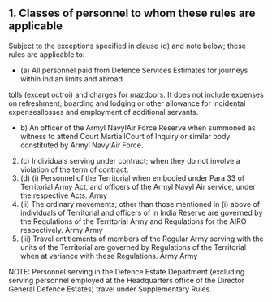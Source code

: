 ## 1. Classes of personnel to whom these rules are applicable

Subject to the exceptions specified in clause (d) and note below; these rules are applicable to:

- (a) All personnel paid from Defence Services Estimates for journeys within Indian limits and abroad.

tolls (except octroi) and charges for mazdoors. It does not include expenses on refreshment; boarding and lodging or other allowance for incidental expensesllosses and employment of additional servants.

- b) An officer of the Armyl NavylAir Force Reserve when summoned as witness to attend Court MartiallCourt of Inquiry or similar body constituted by Armyl NavylAir Force.
2. (c) Individuals serving under contract; when they do not involve a violation of the term of contract.
3. (d) (i) Personnel of the Territorial when embodied under Para 33 of Territorial Army Act, and officers of the Armyl Navyl Air service, under the respective Acts. Army
4. (ii) The ordinary movements; other than those mentioned in (i) above of individuals of Territorial and officers of in India Reserve are governed by the Regulations of the Territorial Army and Regulations for the AIRO respectively. Army Army
5. (iii) Travel entitlements of members of the Regular Army serving with the units of the Territorial are governed by Regulations of the Territorial when at variance with these Regulations. Army Army

NOTE: Personnel serving in the Defence Estate Department (excluding serving personnel employed at the Headquarters office of the Director General Defence Estates) travel under Supplementary Rules.
